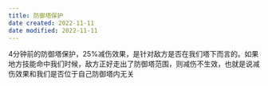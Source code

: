 ```yaml
---
title: 防御塔保护
date created: 2022-11-11
date modified: 2022-11-11
---
```

4分钟前的防御塔保护，25%减伤效果，是针对敌方是否在我们塔下而言的。如果地方技能命中我们时候，敌方正好走出了防御塔范围，则减伤不生效，也就是说减伤效果和我们是否位于自己防御塔内无关
